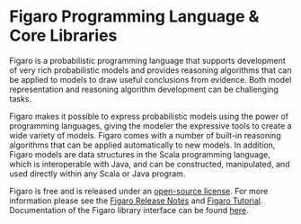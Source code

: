 Figaro Programming Language & Core Libraries
=
Figaro is a probabilistic programming language that supports development of very rich probabilistic models and provides reasoning algorithms that can be applied to models to draw useful conclusions from evidence. Both model representation and reasoning algorithm development can be challenging tasks.

Figaro makes it possible to express probabilistic models using the power of programming languages, giving the modeler the expressive tools to create a wide variety of models. Figaro comes with a number of built-in reasoning algorithms that can be applied automatically to new models. In addition, Figaro models are data structures in the Scala programming language, which is interoperable with Java, and can be constructed, manipulated, and used directly within any Scala or Java program.

Figaro is free and is released under an [open-source license](https://github.com/p2t2/figaro/blob/master/LICENSE). For more information please see the [Figaro Release Notes](https://github.com/charles-river-analytics/figaro/releases/download/5.0.0.0/Figaro_Release_Notes.pdf) and [Figaro Tutorial](https://github.com/charles-river-analytics/figaro/releases/download/5.0.0.0/Figaro_Tutorial.pdf). Documentation of the Figaro library interface can be found [here](https://www.cra.com/Figaro_ScalaDoc/index.html).
